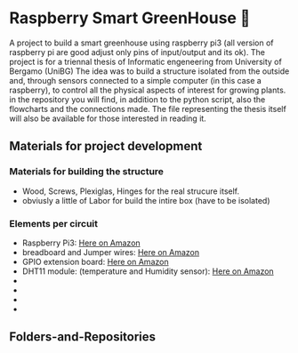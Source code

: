 # Raspberry Smart GreenHouse 🌻
A project to build a smart greenhouse using raspberry pi3 (all version of raspberry pi are good adjust only pins of input/output and its ok). 
The project is for a triennal thesis of Informatic engeneering from University of Bergamo (UniBG)
The idea was to build a structure isolated from the outside and, through sensors connected to a simple computer (in this case a raspberry), 
to control all the physical aspects of interest for growing plants.
in the repository you will find, in addition to the python script, also the flowcharts and the connections made.
The file representing the thesis itself will also be available for those interested in reading it.

## Materials for project development
### Materials for building the structure
- Wood, Screws, Plexiglas, Hinges for the real strucure itself.
- obviusly a little of Labor for build the intire box (have to be isolated)

### Elements per circuit
- Raspberry Pi3: [Here on Amazon](https://www.amazon.it/RASPBERRY-PI-Raspberry-Desktop-Computer/dp/B00LPESRUK/ref=sr_1_3?__mk_it_IT=ÅMÅŽÕÑ&crid=128SV7RPEJDR5&keywords=raspberry+p3&qid=1666083245&qu=eyJxc2MiOiIzLjI3IiwicXNhIjoiMi44MCIsInFzcCI6IjIuMDAifQ%3D%3D&sprefix=rasberryp%2Caps%2C127&sr=8-3)
- breadboard and Jumper wires: [Here on Amazon](https://www.amazon.it/BOJACK-Breadboard-Saldatura-Flessibili-Ponticelli/dp/B0B18G3V5T/ref=sr_1_13?crid=CGQOM3TTVGHV&keywords=breadboard+jumper+wires&qid=1666084249&qu=eyJxc2MiOiIzLjIxIiwicXNhIjoiMi42OCIsInFzcCI6IjIuNjkifQ%3D%3D&sprefix=breadboard+and+ju%2Caps%2C134&sr=8-13)
- GPIO extension board: [Here on Amazon](https://www.amazon.it/ARCELI-espansione-adattatore-assemblato-Raspberry/dp/B07KB3JF68/ref=sr_1_23?__mk_it_IT=ÅMÅŽÕÑ&crid=3U7U1XMVOH0YT&keywords=extension+board+for+raspberry&qid=1666084406&sprefix=extesion+board+for+raspberr%2Caps%2C112&sr=8-23)
- DHT11 module: (temperature and Humidity sensor): [Here on Amazon](https://www.amazon.it/AZDelivery-KY-015-Modulo-Sensore-Temperatura/dp/B089W8DB5P/ref=sr_1_12?keywords=dht11+raspberry&qid=1666084556&qu=eyJxc2MiOiIwLjAwIiwicXNhIjoiMC4wMCIsInFzcCI6IjAuMDAifQ%3D%3D&sr=8-12)
-
-
-
-

## Folders-and-Repositories


